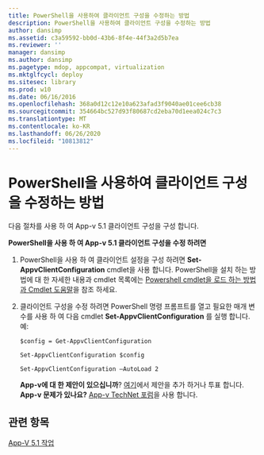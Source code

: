 ```yaml
---
title: PowerShell을 사용하여 클라이언트 구성을 수정하는 방법
description: PowerShell을 사용하여 클라이언트 구성을 수정하는 방법
author: dansimp
ms.assetid: c3a59592-bb0d-43b6-8f4e-44f3a2d5b7ea
ms.reviewer: ''
manager: dansimp
ms.author: dansimp
ms.pagetype: mdop, appcompat, virtualization
ms.mktglfcycl: deploy
ms.sitesec: library
ms.prod: w10
ms.date: 06/16/2016
ms.openlocfilehash: 368a0d12c12e10a623afad3f9040ae01cee6cb38
ms.sourcegitcommit: 354664bc527d93f80687cd2eba70d1eea024c7c3
ms.translationtype: MT
ms.contentlocale: ko-KR
ms.lasthandoff: 06/26/2020
ms.locfileid: "10813812"
---
```

# PowerShell을 사용하여 클라이언트 구성을 수정하는 방법


다음 절차를 사용 하 여 App-v 5.1 클라이언트 구성을 구성 합니다.

**PowerShell을 사용 하 여 App-v 5.1 클라이언트 구성을 수정 하려면**

1.  PowerShell을 사용 하 여 클라이언트 설정을 구성 하려면 **Set-AppvClientConfiguration** cmdlet을 사용 합니다. PowerShell을 설치 하는 방법에 대 한 자세한 내용과 cmdlet 목록에는 [Powershell cmdlet을 로드 하는 방법과 Cmdlet 도움말](how-to-load-the-powershell-cmdlets-and-get-cmdlet-help-51.md)을 참조 하세요.

2.  클라이언트 구성을 수정 하려면 PowerShell 명령 프롬프트를 열고 필요한 매개 변수를 사용 하 여 다음 cmdlet **Set-AppvClientConfiguration** 를 실행 합니다. 예:

    `$config = Get-AppvClientConfiguration`

    `Set-AppvClientConfiguration $config`

    `Set-AppvClientConfiguration –AutoLoad 2`

    **App-v에 대 한 제안이 있으십니까**? [여기](http://appv.uservoice.com/forums/280448-microsoft-application-virtualization)에서 제안을 추가 하거나 투표 합니다. **App-v 문제가 있나요?** [App-v TechNet 포럼](https://social.technet.microsoft.com/Forums/home?forum=mdopappv)을 사용 합니다.

## 관련 항목


[App-V 5.1 작업](operations-for-app-v-51.md)

 

 





